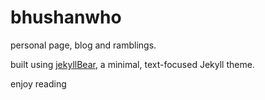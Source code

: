 # bhushanwho

personal page, blog and ramblings.

built using [jekyllBear](https://github.com/knhash/jekyllBear), a minimal, text-focused Jekyll theme.

enjoy reading